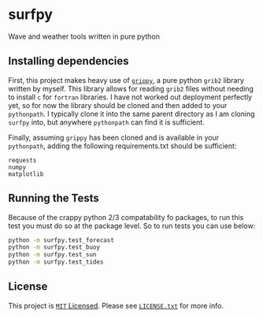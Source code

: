 # surfpy

Wave and weather tools written in pure python

## Installing dependencies

First, this project makes heavy use of [`grippy`](https://github.com/mpiannucci/grippy), a pure python `grib2` library written by myself. This library allows for reading `grib2` files without needing to install `c` for `fortran` libraries. I have not worked out deployment perfectly yet, so for now the library should be cloned and then added to your `pythonpath`. I typically clone it into the same parent directory as I am cloning `surfpy` into, but anywhere `pythonpath` can find it is sufficient.

Finally, assuming `grippy` has been cloned and is available in your `pythonpath`, adding the following requirements.txt should be sufficient:
```
requests
numpy
matplotlib
```

## Running the Tests

Because of the crappy python 2/3 compatability fo packages, to run this test you must do so at the package level. So to run tests you can use below:

```bash
python -m surfpy.test_forecast
python -m surfpy.test_buoy
python -m surfpy.test_sun
python -m surfpy.test_tides
```

## License

This project is [`MIT` Licensed](LICENSE.txt). Please see [`LICENSE.txt`](LICENSE.txt) for more info. 
